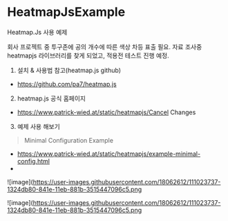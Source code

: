 # HeatmapJsExample
Heatmap.Js 사용 예제

회사 프로젝트 중 
투구존에 공의 개수에 따른 색상 차등 표출 필요.
자료 조사중 heatmapjs 라이브러리를 찾게 되었고,
적용전 테스트 진행 예정.

1. 설치 & 사용법 참고(heatmap.js github)
- https://github.com/pa7/heatmap.js

2. heatmap.js 공식 홈페이지
- https://www.patrick-wied.at/static/heatmapjs/Cancel Changes

3. 예제 사용 해보기
> Minimal Configuration Example
- https://www.patrick-wied.at/static/heatmapjs/example-minimal-config.html
- 
![image](https://user-images.githubusercontent.com/18062612/111023737-1324db80-841e-11eb-881b-3515447096c5.png


![image](https://user-images.githubusercontent.com/18062612/111023737-1324db80-841e-11eb-881b-3515447096c5.png
